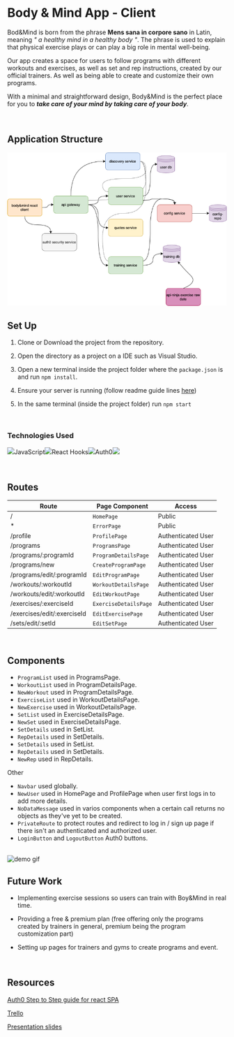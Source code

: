 # Body & Mind App - Client

Bod&Mind is born from the phrase **Mens sana in corpore sano** in Latin, meaning _" a healthy mind in a healthy body "_. The phrase is used to explain that physical exercise plays or can play a big role in mental well-being.

Our app creates a space for users to follow programs with different workouts and exercises, as well as set and rep instructions, created by our official trainers. As well as being able to create and customize their own programs.

With a minimal and straightforward design, Body&Mind is the perfect place for you to **_take care of your mind by taking care of your body_**.

<br/>

## Application Structure

<img src="./B&M.png">

<br/>

## Set Up

1. Clone or Download the project from the repository.

2. Open the directory as a project on a IDE such as Visual Studio.

3. Open a new terminal inside the project folder where the `package.json` is and run `npm install`.

4. Ensure your server is running (follow readme guide lines [here](https://github.com/Openbank-Java-Bootcamp/Lisa-Body-and-Mind-server))

5. In the same terminal (inside the project folder) run `npm start`

<br/>

### Technologies Used

<img src="https://upload.wikimedia.org/wikipedia/commons/thumb/9/99/Unofficial_JavaScript_logo_2.svg/1200px-Unofficial_JavaScript_logo_2.svg.png" width=50>JavaScript<img src="https://raw.githubusercontent.com/alDuncanson/react-hooks-snippets/master/icon.png" width=50>React Hooks<img src="https://cdn.worldvectorlogo.com/logos/auth0.svg" width=50>Auth0<img src="https://upload.wikimedia.org/wikipedia/commons/thumb/c/c8/Axios_logo_%282020%29.svg/2560px-Axios_logo_%282020%29.svg.png" width=60>

<br/>

## Routes

| Route                       | Page Component        | Access             |
| --------------------------- | --------------------- | ------------------ |
| /                           | `HomePage`            | Public             |
| \*                          | `ErrorPage`           | Public             |
| /profile                    | `ProfilePage`         | Authenticated User |
| /programs                   | `ProgramsPage`        | Authenticated User |
| /programs/:programId        | `ProgramDetailsPage`  | Authenticated User |
| /programs/new               | `CreateProgramPage`   | Authenticated User |
| /programs/edit/:programId   | `EditProgramPage`     | Authenticated User |
| /workouts/:workoutId        | `WorkoutDetailsPage`  | Authenticated User |
| /workouts/edit/:workoutId   | `EditWorkoutPage`     | Authenticated User |
| /exercises/:exerciseId      | `ExerciseDetailsPage` | Authenticated User |
| /exercises/edit/:exerciseId | `EditExercisePage`    | Authenticated User |
| /sets/edit/:setId           | `EditSetPage`         | Authenticated User |

<br/>

## Components

- `ProgramList` used in ProgramsPage.
- `WorkoutList` used in ProgramDetailsPage.
- `NewWorkout` used in ProgramDetailsPage.
- `ExerciseList` used in WorkoutDetailsPage.
- `NewExercise` used in WorkoutDetailsPage.
- `SetList` used in ExerciseDetailsPage.
- `NewSet` used in ExerciseDetailsPage.
- `SetDetails` used in SetList.
- `RepDetails` used in SetDetails.
- `SetDetails` used in SetList.
- `RepDetails` used in SetDetails.
- `NewRep` used in RepDetails.

Other

- `Navbar` used globally.
- `NewUser` used in HomePage and ProfilePage when user first logs in to add more details.
- `NoDataMessage` used in varios components when a certain call returns no objects as they've yet to be created.
- `PrivateRoute` to protect routes and redirect to log in / sign up page if there isn't an authenticated and authorized user.
- `LoginButton` and `LogoutButton` Auth0 buttons.

<br/>

<img src="./B&M-Demo.gif" alt="demo gif">

## Future Work

- Implementing exercise sessions so users can train with Boy&Mind in real time.

- Providing a free & premium plan (free offering only the programs created by trainers in general, premium being the program customization part)

- Setting up pages for trainers and gyms to create programs and event.

<br/>

## Resources

[Auth0 Step to Step guide for react SPA](https://auth0.com/docs/quickstart/spa/react/01-login)

[Trello](https://trello.com/b/xrk45zcW/bodymind)

[Presentation slides](https://prezi.com/view/JRALWjNTbLOeUsSti07n/)
